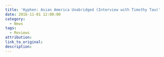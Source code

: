 ```yaml
---
title: 'Hyphen: Asian America Unabridged (Interview with Timothy Tau)'
date: 2016-11-01 12:00:00
category:
  - News
tags:
  - Reviews
attribution:
link_to_original:
description:
---
```

